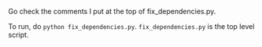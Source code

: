 Go check the comments I put at the top of fix_dependencies.py.

To run, do `python fix_dependencies.py`. `fix_dependencies.py` is the top level script.